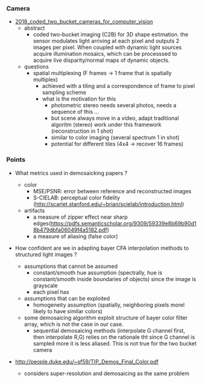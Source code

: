 


### Camera

+ [2018_coded_two_bucket_cameras_for_computer_vision](2018_coded_two_bucket_cameras_for_computer_vision.pdf)
    + abstract 
        + coded two-bucket imaging (C2B) for 3D shape estimation.  the sensor modulates light arriving at each pixel and outputs 2 images per pixel. When coupled with dynamic light sources acquire illumination mosaics, which can be processsed to acquire live disparity/normal maps of dynamic objects.
    + questions
        + spatial multiplexing (F frames -> 1 frame that is spatially multiplex)
            + achieved with a tiling and a correspondence of frame to pixel sampling scheme
            + what is the motivation for this
                + photometric stereo needs several photos, needs a sequence of this ...
                + but scene always move in a video, adapt traditional algoritm (stereo) work under this framework (reconstruction in 1 shot)
                + similar to color imaging (several spectrum 1 in shot)
                + potential for different tiles (4x4 -> recover 16 frames)



### Points

+ What metrics used in demosaicking papers ?
    + color
        + MSE/PSNR: error between reference and reconstructed images
        + S-CIELAB: perceptual color fidelity (http://scarlet.stanford.edu/~brian/scielab/introduction.html)
    + artifacts
        + a measure of zipper effect near sharp edges(https://pdfs.semanticscholar.org/9309/59339e8b69b90d18b479dbfa06049f4a5182.pdf)
        + a measure of aliasing (false color)
+ How confident are we in adapting bayer CFA interpolation methods to structured light images ?
    + assumptions that cannot be assumed 
        + constant/smooth hue assumption (spectrally, hue is constant/smooth inside boundaries of objects) since the image is grayscale
        + each pixel has 
    + assumptions that can be exploited 
        + homogeneity assumption (spatially, neighboring pixels morel likely to have similar colors)
    + some demosaicing algorithm exploit structure of bayer color filter array, which is not the case in our case.
        + sequential demosaicing methods (interpolate G channel first, then interpolate R,G) relies on the rationale tht since G channel is sampled more it is less aliased. This is not true for the two bucket camera


+ http://people.duke.edu/~sf59/TIP_Demos_Final_Color.pdf
    + considers super-resolution and demosaicing as the same problem